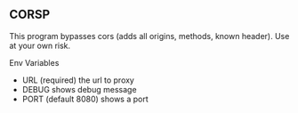 ## CORSP

This program bypasses cors (adds all origins, methods, known header). Use at your own risk. 


Env Variables

* URL (required) the url to proxy 
* DEBUG shows debug message 
* PORT (default 8080) shows a port